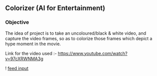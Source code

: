 ## Colorizer (AI for Entertainment)

### Objective <br>
The idea of project is to take an uncoloured/black & white video, and capture the video frames, so as to colorize those frames which depict a hype moment in the movie. <br>

Link for the video used :- https://www.youtube.com/watch?v=97cXRWNMA3g

! [feed input](./images/frame108.jpg)